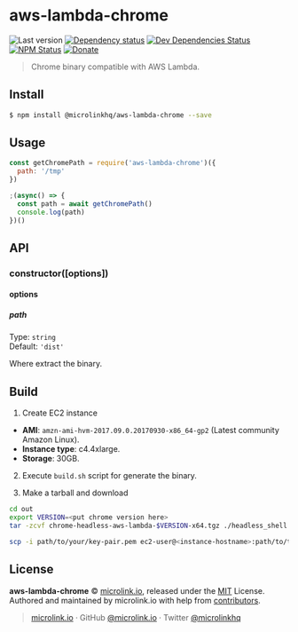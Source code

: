 # aws-lambda-chrome

![Last version](https://img.shields.io/github/tag/@microlinkhq/aws-lambda-chrome.svg?style=flat-square)
[![Dependency status](https://img.shields.io/david/@microlinkhq/aws-lambda-chrome.svg?style=flat-square)](https://david-dm.org/@microlinkhq/aws-lambda-chrome)
[![Dev Dependencies Status](https://img.shields.io/david/dev/@microlinkhq/aws-lambda-chrome.svg?style=flat-square)](https://david-dm.org/@microlinkhq/aws-lambda-chrome#info=devDependencies)
[![NPM Status](https://img.shields.io/npm/dm/@microlinkhq/aws-lambda-chrome.svg?style=flat-square)](https://www.npmjs.org/package/aws-lambda-chrome)
[![Donate](https://img.shields.io/badge/donate-paypal-blue.svg?style=flat-square)](https://paypal.me/microlinkhq)

> Chrome binary compatible with AWS Lambda.

## Install

```bash
$ npm install @microlinkhq/aws-lambda-chrome --save
```

## Usage

```js
const getChromePath = require('aws-lambda-chrome')({
  path: '/tmp'
})

;(async() => {
  const path = await getChromePath()
  console.log(path)
})()
```

## API

### constructor([options])

#### options

##### path

Type: `string`<br>
Default: `'dist'`

Where extract the binary.

## Build

1) Create EC2 instance

- **AMI**: `amzn-ami-hvm-2017.09.0.20170930-x86_64-gp2` (Latest community Amazon Linux).
- **Instance type**: c4.4xlarge.
- **Storage**: 30GB.

2) Execute `build.sh` script for generate the binary.

3) Make a tarball and download

```bash
cd out
export VERSION=<put chrome version here>
tar -zcvf chrome-headless-aws-lambda-$VERSION-x64.tgz ./headless_shell

scp -i path/to/your/key-pair.pem ec2-user@<instance-hostname>:path/to/tarball ./
```

## License

**aws-lambda-chrome** © [microlink.io](https://microlink.io), released under the [MIT](https://github.com/@microlinkhq/aws-lambda-chrome/blob/master/LICENSE.md) License.<br>
Authored and maintained by microlink.io with help from [contributors](https://github.com/@microlinkhq/aws-lambda-chrome/contributors).

> [microlink.io](https://microlink.io) · GitHub [@microlink.io](https://github.com/microlinkhq) · Twitter [@microlinkhq](https://twitter.com/microlinkhq)
